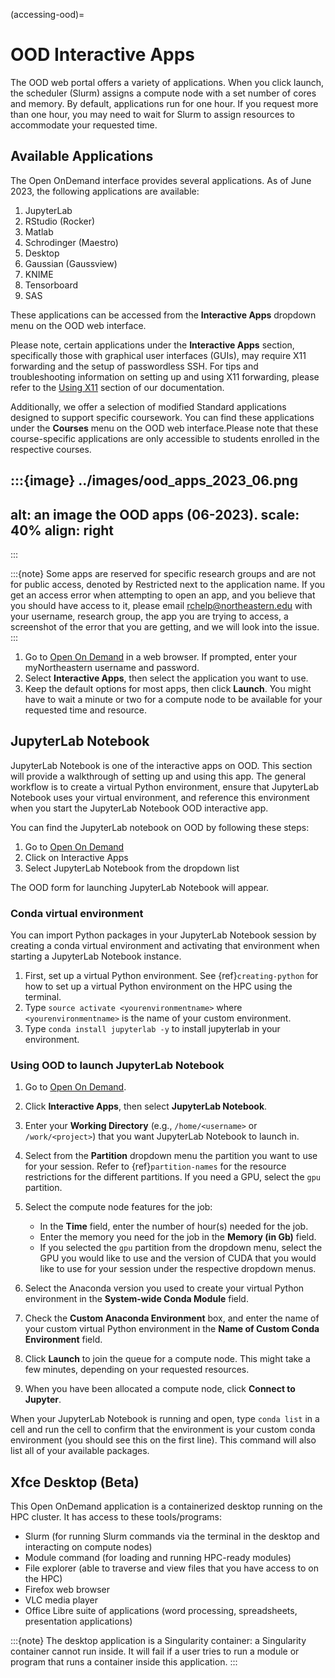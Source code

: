 (accessing-ood)=

# OOD Interactive Apps

The OOD web portal offers a variety of applications. When you click launch, the scheduler (Slurm) assigns a compute node with a set number of cores and memory. By default, applications run for one hour. If you request more than one hour, you may need to wait for Slurm to assign resources to accommodate your requested time.

## Available Applications

The Open OnDemand interface provides several applications. As of June 2023, the following applications are available:

1. JupyterLab
2. RStudio (Rocker)
3. Matlab
4. Schrodinger (Maestro)
5. Desktop
6. Gaussian (Gaussview)
7. KNIME
8. Tensorboard
9. SAS

These applications can be accessed from the **Interactive Apps** dropdown menu on the OOD web interface.

Please note, certain applications under the **Interactive Apps** section, specifically those with graphical user interfaces (GUIs), may require X11 forwarding and the setup of passwordless SSH. For tips and troubleshooting information on setting up and using X11 forwarding, please refer to the [Using X11](https://rc-docs.northeastern.edu/en/latest/first_steps/connect_mac.html#using-x11) section of our documentation.

Additionally, we offer a selection of modified Standard applications designed to support specific coursework. You can find these applications under the **Courses** menu on the OOD web interface.Please note that these course-specific applications are only accessible to students enrolled in the respective courses.

:::{image} ../images/ood_apps_2023_06.png
---
alt: an image the OOD apps (06-2023).
scale: 40%
align: right
---
:::

:::{note}
Some apps are reserved for specific research groups and are not for public access, denoted by Restricted next to the application name. If you get an access error when attempting to open an app, and you believe that you should have access to it, please email <rchelp@northeastern.edu> with your username, research group, the app you are trying to access, a screenshot of the error that you are getting, and we will look into the issue.
:::

1. Go to [Open On Demand] in a web browser. If prompted, enter your myNortheastern username and password.
1. Select **Interactive Apps**, then select the application you want to use.
1. Keep the default options for most apps, then click **Launch**. You might have to wait a minute or two for a compute node to be available for your requested time and resource.

## JupyterLab Notebook

JupyterLab Notebook is one of the interactive apps on OOD. This section will provide a walkthrough of setting up and using this app. The general workflow is to create a virtual Python environment, ensure that JupyterLab Notebook uses your virtual environment, and reference this environment when you start the JupyterLab Notebook OOD interactive app.

You can find the JupyterLab notebook on OOD by following these steps:
1. Go to [Open On Demand]
1. Click on Interactive Apps
1. Select JupyterLab Notebook from the dropdown list

The OOD form for launching JupyterLab Notebook will appear.

### Conda virtual environment

You can import Python packages in your JupyterLab Notebook session by creating a conda virtual environment and activating that environment when starting a JupyterLab Notebook instance.

1. First, set up a virtual Python environment. See {ref}`creating-python` for how to set up a virtual Python environment on the HPC using the terminal.
1. Type `source activate <yourenvironmentname>` where `<yourenvironmentname>` is the name of your custom environment.
1. Type `conda install jupyterlab -y` to install jupyterlab in your environment.

###  Using OOD to launch JupyterLab Notebook
1. Go to [Open On Demand].
1. Click **Interactive Apps**, then select **JupyterLab Notebook**.
1. Enter your **Working Directory** (e.g., `/home/<username>` or `/work/<project>`) that you want JupyterLab Notebook to launch in.
1. Select from the **Partition** dropdown menu the partition you want to use for your session. Refer to {ref}`partition-names` for the resource restrictions for the different partitions. If you need a GPU, select the `gpu` partition.
1. Select the compute node features for the job:
   - In the **Time** field, enter the number of hour(s) needed for the job.
   - Enter the memory you need for the job in the **Memory (in Gb)** field.
   - If you selected the `gpu` partition from the dropdown menu, select the GPU you would like to use and the version of CUDA that you would like to use for your session under the respective dropdown menus.

1. Select the Anaconda version you used to create your virtual Python environment in the **System-wide Conda Module** field.
1. Check the **Custom Anaconda Environment** box, and enter the name of your custom virtual Python environment in the **Name of Custom Conda Environment** field.
1. Click **Launch** to join the queue for a compute node. This might take a few minutes, depending on your requested resources.
1. When you have been allocated a compute node, click **Connect to Jupyter**.

When your JupyterLab Notebook is running and open, type `conda list` in a cell and run the cell to confirm that the environment is your custom conda environment (you should see this on the first line). This command will also list all
of your available packages.

## Xfce Desktop (Beta)

This Open OnDemand application is a containerized desktop running on the HPC cluster. It has access to these tools/programs:

- Slurm (for running Slurm commands via the terminal in the desktop and interacting on compute nodes)
- Module command (for loading and running HPC-ready modules)
- File explorer (able to traverse and view files that you have access to on the HPC)
- Firefox web browser
- VLC media player
- Office Libre suite of applications (word processing, spreadsheets, presentation applications)

:::{note}
The desktop application is a Singularity container: a Singularity container cannot run inside. It will fail if a user tries to run a module or program that runs a container inside this application.
:::

[Open On Demand]: https://www.ood.discovery.neu.edu/

